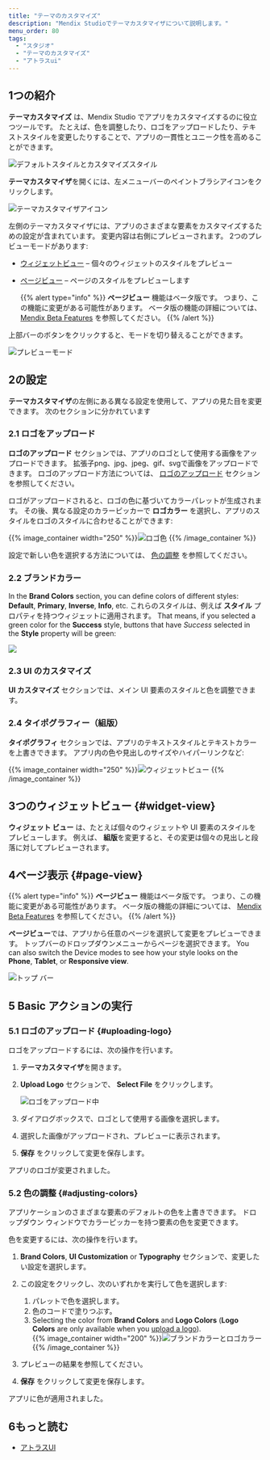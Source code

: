 ```yaml
---
title: "テーマのカスタマイズ"
description: "Mendix Studioでテーマカスタマイザについて説明します。"
menu_order: 80
tags:
  - "スタジオ"
  - "テーマのカスタマイズ"
  - "アトラスui"
---
```


## 1つの紹介

**テーマカスタマイズ** は、Mendix Studio でアプリをカスタマイズするのに役立つツールです。 たとえば、色を調整したり、ロゴをアップロードしたり、テキストスタイルを変更したりすることで、アプリの一貫性とユニーク性を高めることができます。

![デフォルトスタイルとカスタマイズスタイル](attachments/theme-customizer/default-vs-customized.png)

**テーマカスタマイザ**を開くには、左メニューバーのペイントブラシアイコンをクリックします。

![テーマカスタマイザアイコン](attachments/theme-customizer/theme-customizer-icon.png)

左側のテーマカスタマイザには、アプリのさまざまな要素をカスタマイズするための設定が含まれています。 変更内容は右側にプレビューされます。 2つのプレビューモードがあります:

* [ウィジェットビュー](#widget-view) – 個々のウィジェットのスタイルをプレビュー

*  [ページビュー](#page-view) – ページのスタイルをプレビューします

    {{% alert type="info" %}} **ページビュー** 機能はベータ版です。 つまり、この機能に変更がある可能性があります。 ベータ版の機能の詳細については、 [Mendix Beta Features](/releasenotes/beta-features/) を参照してください。
    {{% /alert %}}

上部バーのボタンをクリックすると、モードを切り替えることができます。

![プレビューモード](attachments/theme-customizer/preview-modes.png)

## 2の設定

**テーマカスタマイザ**の左側にある異なる設定を使用して、アプリの見た目を変更できます。 次のセクションに分かれています

### 2.1 ロゴをアップロード

**ロゴのアップロード** セクションでは、アプリのロゴとして使用する画像をアップロードできます。 拡張子png、jpg、jpeg、gif、svgで画像をアップロードできます。 ロゴのアップロード方法については、 [ロゴのアップロード](#uploading-logo) セクションを参照してください。

ロゴがアップロードされると、ロゴの色に基づいてカラーパレットが生成されます。 その後、異なる設定のカラーピッカーで **ロゴカラー** を選択し、アプリのスタイルをロゴのスタイルに合わせることができます:

{{% image_container width="250" %}}![ロゴ色](attachments/theme-customizer/logo-colors.png)
{{% /image_container %}}

設定で新しい色を選択する方法については、 [色の調整](#adjusting-colors) を参照してください。

### 2.2 ブランドカラー

In the **Brand Colors** section, you can define colors of different styles: **Default**, **Primary**, **Inverse**, **Info**, etc. これらのスタイルは、例えば **スタイル** プロパティを持つウィジェットに適用されます。 That means, if you selected a green color for the **Success** style, buttons that have *Success* selected in the **Style** property will be green:

![](attachments/theme-customizer/brand-colors-style-dependency.png)

### 2.3 UI のカスタマイズ

**UI カスタマイズ** セクションでは、メイン UI 要素のスタイルと色を調整できます。

### 2.4 タイポグラフィー（組版）

**タイポグラフィ** セクションでは、アプリのテキストスタイルとテキストカラーを上書きできます。 アプリ内の色や見出しのサイズやハイパーリンクなど:

{{% image_container width="250" %}}![ウィジェットビュー](attachments/theme-customizer/widget-view.png)
{{% /image_container %}}

## 3つのウィジェットビュー {#widget-view}

**ウィジェット ビュー** は、たとえば個々のウィジェットや UI 要素のスタイルをプレビューします。 例えば、 **組版**を変更すると、その変更は個々の見出しと段落に対してプレビューされます。

## 4ページ表示 {#page-view}

{{% alert type="info" %}} **ページビュー** 機能はベータ版です。 つまり、この機能に変更がある可能性があります。 ベータ版の機能の詳細については、 [Mendix Beta Features](/releasenotes/beta-features/) を参照してください。
{{% /alert %}}

**ページビュー**では、アプリから任意のページを選択して変更をプレビューできます。 トップバーのドロップダウンメニューからページを選択できます。 You can also switch the Device modes to see how your style looks on the **Phone**, **Tablet**, or **Responsive view**.

![トップ バー](attachments/theme-customizer/top-bar.png)

## 5 Basic アクションの実行

### 5.1 ロゴのアップロード {#uploading-logo}

ロゴをアップロードするには、次の操作を行います。

1. **テーマカスタマイザ**を開きます。

2.  **Upload Logo** セクションで、 **Select File** をクリックします。

    ![ロゴをアップロード中](attachments/theme-customizer/upload-logo.png)

3. ダイアログボックスで、ロゴとして使用する画像を選択します。

4.  選択した画像がアップロードされ、プレビューに表示されます。

5. **保存** をクリックして変更を保存します。

アプリのロゴが変更されました。

### 5.2 色の調整 {#adjusting-colors}

アプリケーションのさまざまな要素のデフォルトの色を上書きできます。 ドロップダウン ウィンドウでカラーピッカーを持つ要素の色を変更できます。

色を変更するには、次の操作を行います。

1. **Brand Colors**, **UI Customization** or **Typography** セクションで、変更したい設定を選択します。

2.  この設定をクリックし、次のいずれかを実行して色を選択します:

    1. パレットで色を選択します。
    2. 色のコードで塗りつぶす。
    3. Selecting the color from **Brand Colors** and **Logo Colors** (**Logo Colors** are only available when you [upload a logo](#uploading-logo)).<br/>
{{% image_container width="200" %}}![ブランドカラーとロゴカラー](attachments/theme-customizer/adjusting-color.png)
    {{% /image_container %}}

3. プレビューの結果を参照してください。

4. **保存** をクリックして変更を保存します。

アプリに色が適用されました。

## 6もっと読む

* [アトラスUI](/howto8/front-end/atlas-ui)
